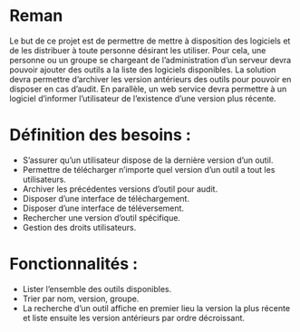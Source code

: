 # Reman

Le but de ce projet est de permettre de mettre à disposition des logiciels et de les distribuer à toute personne désirant les utiliser. Pour cela, une personne ou un groupe se chargeant de l’administration d’un serveur devra pouvoir ajouter des outils a la liste des logiciels disponibles. La solution devra permettre d’archiver les version antérieurs des outils pour pouvoir en disposer en cas d’audit.
En parallèle, un web service devra permettre à un logiciel d’informer l’utilisateur de l’existence d’une version plus récente.

# Définition des besoins :

* S’assurer qu’un utilisateur dispose de la dernière version d’un outil.
* Permettre de télécharger n’importe quel version d’un outil a tout les utilisateurs.
* Archiver les précédentes versions d’outil pour audit.
* Disposer d’une interface de téléchargement.
* Disposer d’une interface de téléversement.
* Rechercher une version d’outil spécifique.
* Gestion des droits utilisateurs.

# Fonctionnalités :
* Lister l’ensemble des outils disponibles.
* Trier par nom, version, groupe.
* La recherche d’un outil affiche en premier lieu la version la plus récente et liste ensuite les version antérieurs par ordre décroissant.
